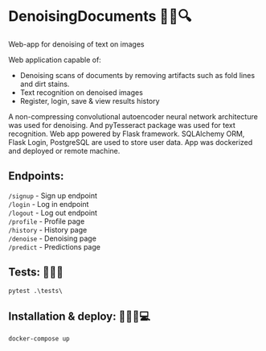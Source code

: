 # DenoisingDocuments 📃🧹🔍
Web-app for denoising of text on images

Web application capable of:
*	Denoising scans of documents by removing artifacts such as fold lines and dirt stains.
*	Text recognition on denoised images
*	Register, login, save & view results history

A non-compressing convolutional autoencoder neural network architecture was used for denoising. And pyTesseract package was used for text recognition. Web app powered by Flask framework. SQLAlchemy ORM, Flask Login, PostgreSQL are used to store user data. App was dockerized and deployed or remote machine. 

## Endpoints:

`/signup`  - Sign up endpoint \
`/login`   - Log in endpoint \
`/logout`  - Log out endpoint \
`/profile` - Profile page \
`/history` - History page \
`/denoise` - Denoising page \
`/predict` - Predictions page 

## Tests: 🔬🧫🧪
~~~
pytest .\tests\
~~~

## Installation & deploy: 🧑‍💻👟💻

~~~
docker-compose up 
~~~
